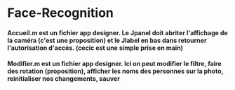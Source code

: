 # Face-Recognition

#### Accueil.m est un fichier app designer. Le Jpanel doit abriter l'affichage de la caméra (c'est une proposition) et le Jlabel en bas dans retourner l'autorisation d'accès. (cecic est une simple prise en main)
#### Modifier.m est un fichier app designer. Ici on peut modifier le filtre, faire des rotation (proposition), afficher les noms des personnes sur la photo, reinitialiser nos changements, sauver

